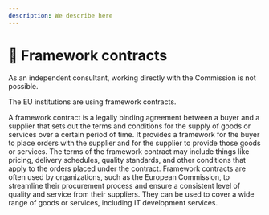 ```yaml
---
description: We describe here
---
```


# 📄 Framework contracts

As an independent consultant, working directly with the Commission is not possible.

The EU institutions are using framework contracts.

A framework contract is a legally binding agreement between a buyer and a supplier that sets out the terms and conditions for the supply of goods or services over a certain period of time. It provides a framework for the buyer to place orders with the supplier and for the supplier to provide those goods or services. The terms of the framework contract may include things like pricing, delivery schedules, quality standards, and other conditions that apply to the orders placed under the contract. Framework contracts are often used by organizations, such as the European Commission, to streamline their procurement process and ensure a consistent level of quality and service from their suppliers. They can be used to cover a wide range of goods or services, including IT development services.

